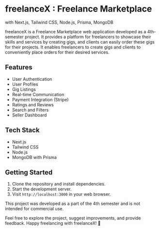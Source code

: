 # freelanceX : Freelance Marketplace
with Next.js, Tailwind CSS, Node.js, Prisma, MongoDB

freelanceX is a Freelance Marketplace web application developed as a 4th-semester project. It provides a platform for freelancers to showcase their skills and services by creating gigs, and clients can easily order these gigs for their projects. It enables freelancers to create gigs and clients to conveniently place orders for their desired services.

## Features

- User Authentication
- User Profiles
- Gig Listings
- Real-time Communication
- Payment Integration (Stripe)
- Ratings and Reviews
- Search and Filters
- Seller Dashboard

## Tech Stack

- Next.js
- Tailwind CSS
- Node.js
- MongoDB with Prisma

## Getting Started

1. Clone the repository and install dependencies.
2. Start the development server.
3. Visit `http://localhost:3000` in your web browser.


This project was developed as a part of the 4th semester and is not intended for commercial use.

Feel free to explore the project, suggest improvements, and provide feedback. Happy freelancing with freelanceX! 🚀
